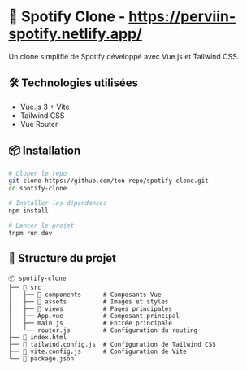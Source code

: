 # 🎵 Spotify Clone - https://perviin-spotify.netlify.app/

Un clone simplifié de Spotify développé avec Vue.js et Tailwind CSS.

## 🛠️ Technologies utilisées
- Vue.js 3 + Vite
- Tailwind CSS
- Vue Router

## 📦 Installation
```sh
# Cloner le repo
git clone https://github.com/ton-repo/spotify-clone.git
cd spotify-clone

# Installer les dépendances
npm install

# Lancer le projet
tnpm run dev
```

## 📁 Structure du projet
```
📦 spotify-clone
├── 📂 src
│   ├── 📂 components      # Composants Vue
│   ├── 📂 assets          # Images et styles
│   ├── 📂 views           # Pages principales
│   ├── App.vue           # Composant principal
│   ├── main.js           # Entrée principale
│   └── router.js         # Configuration du routing
├── 📄 index.html
├── 📄 tailwind.config.js  # Configuration de Tailwind CSS
├── 📄 vite.config.js      # Configuration de Vite
└── 📄 package.json
```
